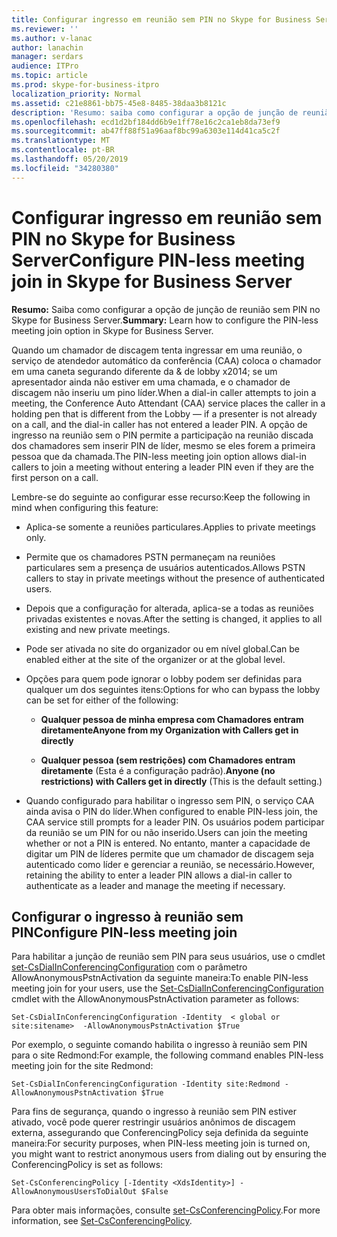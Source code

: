 ```yaml
---
title: Configurar ingresso em reunião sem PIN no Skype for Business Server
ms.reviewer: ''
ms.author: v-lanac
author: lanachin
manager: serdars
audience: ITPro
ms.topic: article
ms.prod: skype-for-business-itpro
localization_priority: Normal
ms.assetid: c21e8861-bb75-45e8-8485-38daa3b8121c
description: 'Resumo: saiba como configurar a opção de junção de reunião sem PIN no Skype for Business Server.'
ms.openlocfilehash: ecd1d2bf184dd6b9e1ff78e16c2ca1eb8da73ef9
ms.sourcegitcommit: ab47ff88f51a96aaf8bc99a6303e114d41ca5c2f
ms.translationtype: MT
ms.contentlocale: pt-BR
ms.lasthandoff: 05/20/2019
ms.locfileid: "34280380"
---
```

# <a name="configure-pin-less-meeting-join-in-skype-for-business-server"></a><span data-ttu-id="03015-103">Configurar ingresso em reunião sem PIN no Skype for Business Server</span><span class="sxs-lookup"><span data-stu-id="03015-103">Configure PIN-less meeting join in Skype for Business Server</span></span>
 
<span data-ttu-id="03015-104">**Resumo:** Saiba como configurar a opção de junção de reunião sem PIN no Skype for Business Server.</span><span class="sxs-lookup"><span data-stu-id="03015-104">**Summary:** Learn how to configure the PIN-less meeting join option in Skype for Business Server.</span></span>
  
<span data-ttu-id="03015-105">Quando um chamador de discagem tenta ingressar em uma reunião, o serviço de atendedor automático da conferência (CAA) coloca o chamador em uma caneta segurando diferente da & de lobby x2014; se um apresentador ainda não estiver em uma chamada, e o chamador de discagem não inseriu um pino líder.</span><span class="sxs-lookup"><span data-stu-id="03015-105">When a dial-in caller attempts to join a meeting, the Conference Auto Attendant (CAA) service places the caller in a holding pen that is different from the Lobby &#x2014; if a presenter is not already on a call, and the dial-in caller has not entered a leader PIN.</span></span> <span data-ttu-id="03015-106">A opção de ingresso na reunião sem o PIN permite a participação na reunião discada dos chamadores sem inserir PIN de líder, mesmo se eles forem a primeira pessoa que da chamada.</span><span class="sxs-lookup"><span data-stu-id="03015-106">The PIN-less meeting join option allows dial-in callers to join a meeting without entering a leader PIN even if they are the first person on a call.</span></span> 
  
<span data-ttu-id="03015-107">Lembre-se do seguinte ao configurar esse recurso:</span><span class="sxs-lookup"><span data-stu-id="03015-107">Keep the following in mind when configuring this feature:</span></span>
  
- <span data-ttu-id="03015-108">Aplica-se somente a reuniões particulares.</span><span class="sxs-lookup"><span data-stu-id="03015-108">Applies to private meetings only.</span></span>
    
- <span data-ttu-id="03015-109">Permite que os chamadores PSTN permaneçam na reuniões particulares sem a presença de usuários autenticados.</span><span class="sxs-lookup"><span data-stu-id="03015-109">Allows PSTN callers to stay in private meetings without the presence of authenticated users.</span></span>
    
- <span data-ttu-id="03015-110">Depois que a configuração for alterada, aplica-se a todas as reuniões privadas existentes e novas.</span><span class="sxs-lookup"><span data-stu-id="03015-110">After the setting is changed, it applies to all existing and new private meetings.</span></span>
    
- <span data-ttu-id="03015-111">Pode ser ativada no site do organizador ou em nível global.</span><span class="sxs-lookup"><span data-stu-id="03015-111">Can be enabled either at the site of the organizer or at the global level.</span></span>
    
- <span data-ttu-id="03015-112">Opções para quem pode ignorar o lobby podem ser definidas para qualquer um dos seguintes itens:</span><span class="sxs-lookup"><span data-stu-id="03015-112">Options for who can bypass the lobby can be set for either of the following:</span></span> 
    
  - <span data-ttu-id="03015-113">**Qualquer pessoa de minha empresa com Chamadores entram diretamente**</span><span class="sxs-lookup"><span data-stu-id="03015-113">**Anyone from my Organization with Callers get in directly**</span></span>
    
  - <span data-ttu-id="03015-114">**Qualquer pessoa (sem restrições) com Chamadores entram diretamente** (Esta é a configuração padrão).</span><span class="sxs-lookup"><span data-stu-id="03015-114">**Anyone (no restrictions) with Callers get in directly** (This is the default setting.)</span></span>
    
- <span data-ttu-id="03015-115">Quando configurado para habilitar o ingresso sem PIN, o serviço CAA ainda avisa o PIN do líder.</span><span class="sxs-lookup"><span data-stu-id="03015-115">When configured to enable PIN-less join, the CAA service still prompts for a leader PIN.</span></span> <span data-ttu-id="03015-116">Os usuários podem participar da reunião se um PIN for ou não inserido.</span><span class="sxs-lookup"><span data-stu-id="03015-116">Users can join the meeting whether or not a PIN is entered.</span></span> <span data-ttu-id="03015-117">No entanto, manter a capacidade de digitar um PIN de líderes permite que um chamador de discagem seja autenticado como líder e gerenciar a reunião, se necessário.</span><span class="sxs-lookup"><span data-stu-id="03015-117">However, retaining the ability to enter a leader PIN allows a dial-in caller to authenticate as a leader and manage the meeting if necessary.</span></span>
    
## <a name="configure-pin-less-meeting-join"></a><span data-ttu-id="03015-118">Configurar o ingresso à reunião sem PIN</span><span class="sxs-lookup"><span data-stu-id="03015-118">Configure PIN-less meeting join</span></span>

<span data-ttu-id="03015-119">Para habilitar a junção de reunião sem PIN para seus usuários, use o cmdlet [set-CsDialInConferencingConfiguration](https://docs.microsoft.com/powershell/module/skype/set-csdialinconferencingconfiguration?view=skype-ps) com o parâmetro AllowAnonymousPstnActivation da seguinte maneira:</span><span class="sxs-lookup"><span data-stu-id="03015-119">To enable PIN-less meeting join for your users, use the [Set-CsDialInConferencingConfiguration](https://docs.microsoft.com/powershell/module/skype/set-csdialinconferencingconfiguration?view=skype-ps) cmdlet with the AllowAnonymousPstnActivation parameter as follows:</span></span>
  
```
Set-CsDialInConferencingConfiguration -Identity  < global or site:sitename>  -AllowAnonymousPstnActivation $True
```

<span data-ttu-id="03015-120">Por exemplo, o seguinte comando habilita o ingresso à reunião sem PIN para o site Redmond:</span><span class="sxs-lookup"><span data-stu-id="03015-120">For example, the following command enables PIN-less meeting join for the site Redmond:</span></span>
  
```
Set-CsDialInConferencingConfiguration -Identity site:Redmond -AllowAnonymousPstnActivation $True
```

<span data-ttu-id="03015-121">Para fins de segurança, quando o ingresso à reunião sem PIN estiver ativado, você pode querer restringir usuários anônimos de discagem externa, assegurando que ConferencingPolicy seja definida da seguinte maneira:</span><span class="sxs-lookup"><span data-stu-id="03015-121">For security purposes, when PIN-less meeting join is turned on, you might want to restrict anonymous users from dialing out by ensuring the ConferencingPolicy is set as follows:</span></span>
  
```
Set-CsConferencingPolicy [-Identity <XdsIdentity>] -AllowAnonymousUsersToDialOut $False
```

<span data-ttu-id="03015-122">Para obter mais informações, consulte [set-CsConferencingPolicy](https://docs.microsoft.com/powershell/module/skype/set-csconferencingpolicy?view=skype-ps).</span><span class="sxs-lookup"><span data-stu-id="03015-122">For more information, see [Set-CsConferencingPolicy](https://docs.microsoft.com/powershell/module/skype/set-csconferencingpolicy?view=skype-ps).</span></span>
  

